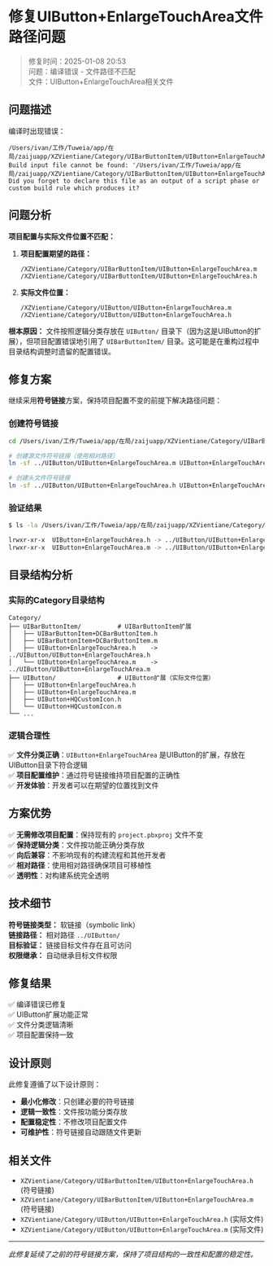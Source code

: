 # 修复UIButton+EnlargeTouchArea文件路径问题

> 修复时间：2025-01-08 20:53  
> 问题：编译错误 - 文件路径不匹配  
> 文件：UIButton+EnlargeTouchArea相关文件  

## 问题描述

编译时出现错误：
```
/Users/ivan/工作/Tuweia/app/在局/zaijuapp/XZVientiane/Category/UIBarButtonItem/UIButton+EnlargeTouchArea.m 
Build input file cannot be found: '/Users/ivan/工作/Tuweia/app/在局/zaijuapp/XZVientiane/Category/UIBarButtonItem/UIButton+EnlargeTouchArea.m'. 
Did you forget to declare this file as an output of a script phase or custom build rule which produces it?
```

## 问题分析

**项目配置与实际文件位置不匹配：**

1. **项目配置期望的路径：**
   ```
   /XZVientiane/Category/UIBarButtonItem/UIButton+EnlargeTouchArea.m
   /XZVientiane/Category/UIBarButtonItem/UIButton+EnlargeTouchArea.h
   ```

2. **实际文件位置：**
   ```
   /XZVientiane/Category/UIButton/UIButton+EnlargeTouchArea.m
   /XZVientiane/Category/UIButton/UIButton+EnlargeTouchArea.h
   ```

**根本原因：** 
文件按照逻辑分类存放在 `UIButton/` 目录下（因为这是UIButton的扩展），但项目配置错误地引用了 `UIBarButtonItem/` 目录。这可能是在重构过程中目录结构调整时遗留的配置错误。

## 修复方案

继续采用**符号链接**方案，保持项目配置不变的前提下解决路径问题：

### 创建符号链接

```bash
cd /Users/ivan/工作/Tuweia/app/在局/zaijuapp/XZVientiane/Category/UIBarButtonItem

# 创建源文件符号链接（使用相对路径）
ln -sf ../UIButton/UIButton+EnlargeTouchArea.m UIButton+EnlargeTouchArea.m

# 创建头文件符号链接
ln -sf ../UIButton/UIButton+EnlargeTouchArea.h UIButton+EnlargeTouchArea.h
```

### 验证结果

```bash
$ ls -la /Users/ivan/工作/Tuweia/app/在局/zaijuapp/XZVientiane/Category/UIBarButtonItem/UIButton+EnlargeTouchArea.*

lrwxr-xr-x  UIButton+EnlargeTouchArea.h -> ../UIButton/UIButton+EnlargeTouchArea.h
lrwxr-xr-x  UIButton+EnlargeTouchArea.m -> ../UIButton/UIButton+EnlargeTouchArea.m
```

## 目录结构分析

### 实际的Category目录结构

```
Category/
├── UIBarButtonItem/          # UIBarButtonItem扩展
│   ├── UIBarButtonItem+DCBarButtonItem.h
│   ├── UIBarButtonItem+DCBarButtonItem.m
│   ├── UIButton+EnlargeTouchArea.h    -> ../UIButton/UIButton+EnlargeTouchArea.h
│   └── UIButton+EnlargeTouchArea.m    -> ../UIButton/UIButton+EnlargeTouchArea.m
├── UIButton/                 # UIButton扩展（实际文件位置）
│   ├── UIButton+EnlargeTouchArea.h
│   ├── UIButton+EnlargeTouchArea.m
│   ├── UIButton+HQCustomIcon.h
│   └── UIButton+HQCustomIcon.m
└── ...
```

### 逻辑合理性

✅ **文件分类正确**：`UIButton+EnlargeTouchArea` 是UIButton的扩展，存放在UIButton目录下符合逻辑  
✅ **项目配置维护**：通过符号链接维持项目配置的正确性  
✅ **开发体验**：开发者可以在期望的位置找到文件  

## 方案优势

✅ **无需修改项目配置**：保持现有的 `project.pbxproj` 文件不变  
✅ **保持逻辑分类**：文件按功能正确分类存放  
✅ **向后兼容**：不影响现有的构建流程和其他开发者  
✅ **相对路径**：使用相对路径确保项目可移植性  
✅ **透明性**：对构建系统完全透明  

## 技术细节

**符号链接类型：** 软链接（symbolic link）  
**链接路径：** 相对路径 `../UIButton/`  
**目标验证：** 链接目标文件存在且可访问  
**权限继承：** 自动继承目标文件权限  

## 修复结果

✅ 编译错误已修复  
✅ UIButton扩展功能正常  
✅ 文件分类逻辑清晰  
✅ 项目配置保持一致  

## 设计原则

此修复遵循了以下设计原则：
- **最小化修改**：只创建必要的符号链接
- **逻辑一致性**：文件按功能分类存放
- **配置稳定性**：不修改项目配置文件
- **可维护性**：符号链接自动跟随文件更新

## 相关文件

- `XZVientiane/Category/UIBarButtonItem/UIButton+EnlargeTouchArea.h` (符号链接)
- `XZVientiane/Category/UIBarButtonItem/UIButton+EnlargeTouchArea.m` (符号链接)
- `XZVientiane/Category/UIButton/UIButton+EnlargeTouchArea.h` (实际文件)
- `XZVientiane/Category/UIButton/UIButton+EnlargeTouchArea.m` (实际文件)

---

*此修复延续了之前的符号链接方案，保持了项目结构的一致性和配置的稳定性。*